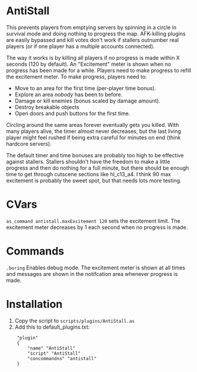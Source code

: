 # AntiStall
This prevents players from emptying servers by spinning in a circle in survival mode and doing nothing to progress the map. AFK-killing plugins are easily bypassed and kill votes don't work if stallers outnumber real players (or if one player has a multiple accounts connected).

The way it works is by killing all players if no progress is made within X seconds (120 by default). An "Excitement" meter is shown when no progress has been made for a while. Players need to make progress to refill the excitement meter. To make progress, players need to:
- Move to an area for the first time (per-player time bonus).
- Explore an area _nobody_ has been to before.
- Damage or kill enemies (bonus scaled by damage amount).
- Destroy breakable objects
- Open doors and push buttons for the first time.

Circling around the same areas forever eventually gets you killed. With many players alive, the timer almost never decreases, but the last living player might feel rushed if being extra careful for minutes on end (think hardcore servers).

The default timer and time bonuses are probably too high to be effective against stallers. Stallers shouldn't have the freedom to make a little progress and then do nothing for a full minute, but there should be enough time to get through cutscene sections like hl_c13_a4. I think 90 max excitement is probably the sweet spot, but that needs lots more testing.

# CVars
`as_command antistall.maxExcitement 120` sets the excitement limit. The excitement meter decreases by 1 each second when no progress is made.

# Commands
`.boring` Enables debug mode. The excitement meter is shown at all times and messages are shown in the notifcation area whenever progress is made.

# Installation
1. Copy the script to `scripts/plugins/AntiStall.as`
1. Add this to default_plugins.txt:
```
	"plugin"
	{
		"name" "AntiStall"
		"script" "AntiStall"
		"concommandns" "antistall"
	}
```
